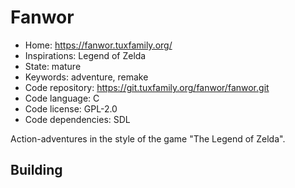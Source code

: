 # Fanwor

- Home: https://fanwor.tuxfamily.org/
- Inspirations: Legend of Zelda
- State: mature
- Keywords: adventure, remake
- Code repository: https://git.tuxfamily.org/fanwor/fanwor.git
- Code language: C
- Code license: GPL-2.0
- Code dependencies: SDL

Action-adventures in the style of the game "The Legend of Zelda".

## Building
